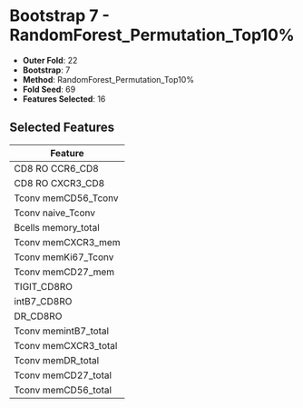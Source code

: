 # Bootstrap 7 - RandomForest_Permutation_Top10%

- **Outer Fold**: 22
- **Bootstrap**: 7
- **Method**: RandomForest_Permutation_Top10%
- **Fold Seed**: 69
- **Features Selected**: 16

## Selected Features

| Feature |
|---------|
| CD8 RO CCR6_CD8 |
| CD8 RO CXCR3_CD8 |
| Tconv memCD56_Tconv |
| Tconv naive_Tconv |
| Bcells memory_total |
| Tconv memCXCR3_mem |
| Tconv memKi67_Tconv |
| Tconv memCD27_mem |
| TIGIT_CD8RO |
| intB7_CD8RO |
| DR_CD8RO |
| Tconv memintB7_total |
| Tconv memCXCR3_total |
| Tconv memDR_total |
| Tconv memCD27_total |
| Tconv memCD56_total |
